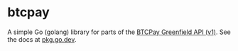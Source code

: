 # btcpay

A simple Go (golang) library for parts of the [BTCPay Greenfield API (v1)](https://docs.btcpayserver.org/API/Greenfield/v1/). See the docs at [pkg.go.dev](https://pkg.go.dev/github.com/dys2p/btcpay).
